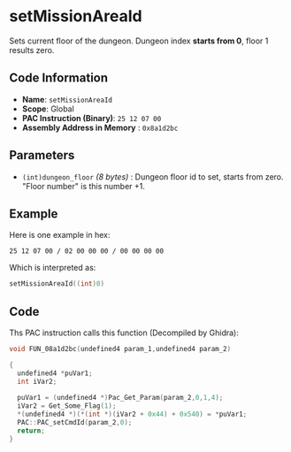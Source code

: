 # setMissionAreaId

Sets current floor of the dungeon. Dungeon index **starts from 0**, floor 1 results zero.

## Code Information

- **Name**: `setMissionAreaId`
- **Scope**: Global
- **PAC Instruction (Binary)**: `25 12 07 00`
- **Assembly Address in Memory** : `0x8a1d2bc`

## Parameters

- `(int)dungeon_floor` *(8 bytes)* : Dungeon floor id to set, starts from zero. "Floor number" is this number +1.

## Example

Here is one example in hex:

```25 12 07 00 / 02 00 00 00 / 00 00 00 00```

Which is interpreted as:

```c
setMissionAreaId((int)0)
```

## Code

Ths PAC instruction calls this function (Decompiled by Ghidra):

```c
void FUN_08a1d2bc(undefined4 param_1,undefined4 param_2)

{
  undefined4 *puVar1;
  int iVar2;
  
  puVar1 = (undefined4 *)Pac_Get_Param(param_2,0,1,4);
  iVar2 = Get_Some_Flag(1);
  *(undefined4 *)(*(int *)(iVar2 + 0x44) + 0x540) = *puVar1;
  PAC::PAC_setCmdId(param_2,0);
  return;
}
```

